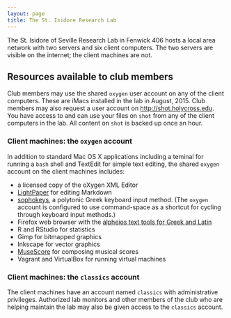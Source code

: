 ```yaml
---
layout: page
title: The St. Isidore Research Lab
---
```


The St. Isidore of Seville Research Lab in Fenwick 406 hosts a local area network with two servers and six client computers.  The two servers are visible on the internet;  the client machines are not.

## Resources available to club members ##

Club members may use the shared `oxygen` user account on any of the client computers.  These are iMacs installed in the lab in August, 2015.  Club members may also request a user account on <http://shot.holycross.edu>.   You have access to and can use your files on `shot` from any of the client computers in the lab.  All content on `shot` is backed up once an hour.

### Client machines: the `oxygen` account ###

In addition to standard Mac OS X applications including a teminal for running a `bash` shell and TextEdit for simple text editing, the shared `oxygen` account on the client machines includes:

- a licensed copy of the oXygen XML Editor
- [LightPaper](http://www.ashokgelal.com/lightpaper-for-mac/) for editing Markdown
- [sophokeys](http://www.benjaminblonder.org/sophokeys/), a polytonic Greek keyboard input method.  (The `oxygen` account is configured to use command-space as a shortcut for cycling through keyboard input methods.)
- Firefox web browser with the [alpheios text tools for Greek and Latin](http://alpheios.net/content/user-guide)
- R and RStudio for statistics
- Gimp for bitmapped graphics
- Inkscape for vector graphics
- [MuseScore](https://musescore.org/)  for composing musical scores
- Vagrant and VirtualBox for running virtual machines


### Client machines: the `classics` account ###

The client machines have an account named `classics` with administrative privileges.  Authorized lab monitors and other members of the club who are helping maintain the lab may also be given access to the `classics` account.

